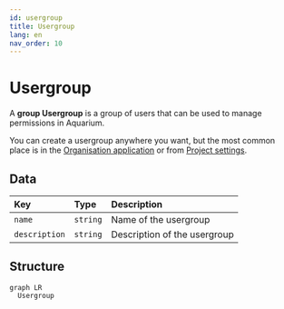 ```yaml
---
id: usergroup
title: Usergroup
lang: en
nav_order: 10
---
```


# Usergroup

A **<span class="aq-icon outline">group</span> Usergroup** is a group of users that can be used to manage permissions in Aquarium.

You can create a usergroup anywhere you want, but the most common place is in the [Organisation application](../applications/domain.md) or from [Project settings](../applications/projectsettings.md).

## Data

| Key | Type | Description |
| :--- | :---- | :----------- |
| `name` | `string` | Name of the usergroup |
| `description` | `string` | Description of the usergroup |

## Structure

```mermaid
graph LR
  Usergroup
```